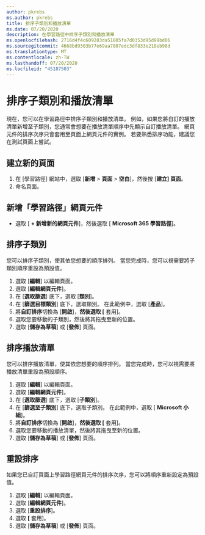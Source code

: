 ```yaml
---
author: pkrebs
ms.author: pkrebs
title: 排序子類別和播放清單
ms.date: 07/20/2020
description: 在學習路徑中排序子類別和播放清單
ms.openlocfilehash: 2716d4f4c609283da51805fa7d0353d95d99bd06
ms.sourcegitcommit: 4668bd9303b77e69aa7807edc3df833e218eb98d
ms.translationtype: MT
ms.contentlocale: zh-TW
ms.lasthandoff: 07/20/2020
ms.locfileid: "45187503"
---
```

# <a name="sort-subcategories-and-playlists"></a>排序子類別和播放清單

現在，您可以在學習路徑中排序子類別和播放清單。 例如，如果您將自訂的播放清單新增至子類別，您通常會想要在播放清單順序中先顯示自訂播放清單。 網頁元件的排序次序只會套用至頁面上網頁元件的實例。 若要熟悉排序功能，建議您在測試頁面上嘗試。 

## <a name="create-a-new-page"></a>建立新的頁面
1. 在 [學習路徑] 網站中，選取 [**新增**  >  **頁面**  >  **空白**]，然後按 [**建立] 頁面**。
2. 命名頁面。

## <a name="add-the-learning-pathways-web-part"></a>新增「學習路徑」網頁元件
- 選取 [ **+ 新增新的網頁元件**]，然後選取 [ **Microsoft 365 學習路徑**]。
 
## <a name="sort-subcategories"></a>排序子類別
您可以排序子類別，使其依您想要的順序排列。 當您完成時，您可以視需要將子類別順序重設為預設值。  
1. 選取 [**編輯**] 以編輯頁面。
2. 選取 [**編輯網頁元件**]。
3. 在 [**選取篩選**] 底下，選取 [**類別**]。 
4. 在 [**篩選目標類別**] 底下，選取類別。 在此範例中，選取 [**產品**]。 
5. 將**自訂排序**切換為 [**開啟**]，**然後選取 [** 套用]。 
6. 選取您要移動的子類別，然後將其拖曳至新的位置。 
7. 選取 [**儲存為草稿**] 或 [**發佈**] 頁面。 

## <a name="sort-playlists"></a>排序播放清單
您可以排序播放清單，使其依您想要的順序排列。 當您完成時，您可以視需要將播放清單重設為預設順序。  
1. 選取 [**編輯**] 以編輯頁面。
2. 選取 [**編輯網頁元件**]。
3. 在 [**選取篩選**] 底下，選取 [**子類別**]。 
4. 在 [**篩選至子類別**] 底下，選取子類別。 在此範例中，選取 [ **Microsoft 小組**]。
5. 將**自訂排序**切換為 [**開啟**]，**然後選取 [** 套用]。 
6. 選取您要移動的播放清單，然後將其拖曳至新的位置。 
7. 選取 [**儲存為草稿**] 或 [**發佈**] 頁面。 

## <a name="reset-sort"></a>重設排序
如果您已自訂頁面上學習路徑網頁元件的排序次序，您可以將順序重新設定為預設值。  
1. 選取 [**編輯**] 以編輯頁面。
2. 選取 [**編輯網頁元件**]。
3. 選取 [**重設排序**]。 
4. 選取 **[** 套用]。 
5. 選取 [**儲存為草稿**] 或 [**發佈**] 頁面。 

